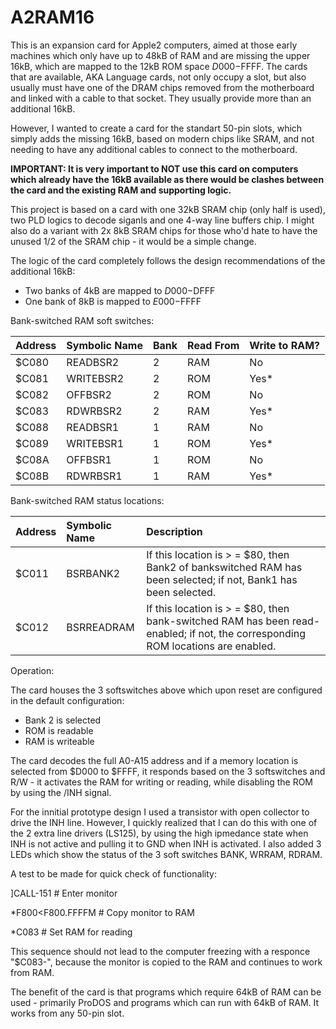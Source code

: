 # A2RAM16
This is an expansion card for Apple2 computers, aimed at those early machines which only have up to 48kB of RAM and are missing the upper 16kB, which are mapped to the 12kB ROM space $D000-$FFFF.
The cards that are available, AKA Language cards, not only occupy a slot, but also usually must have one of the DRAM chips removed from the motherboard and linked with a cable to that socket. They usually provide more than an additional 16kB.

However, I wanted to create a card for the standart 50-pin slots, which simply adds the missing 16kB, based on modern chips like SRAM, and not needing to have any additional cables to connect to the motherboard.

**IMPORTANT: It is very important to NOT use this card on computers which already have the 16kB available as there would be clashes between the card and the existing RAM and supporting logic.**

This project is based on a card with one 32kB SRAM chip (only half is used), two PLD logics to decode siganls and one 4-way line buffers chip. I might also do a variant with 2x 8kB SRAM chips for those who'd hate to have the unused 1/2 of the SRAM chip - it would be a simple change.

The logic of the card completely follows the design recommendations of the additional 16kB:
* Two banks of 4kB are mapped to $D000-$DFFF
* One bank of 8kB is mapped to $E000-$FFFF

Bank-switched RAM soft switches:

| Address | Symbolic Name | Bank | Read From | Write to RAM? |
|:--------|:--------------|:-----|:----------|:--------------|
|$C080|READBSR2|2|RAM|No|
|$C081|WRITEBSR2|2|ROM|Yes*|
|$C082|OFFBSR2|2|ROM|No|
|$C083|RDWRBSR2|2|RAM|Yes*|
|$C088|READBSR1|1|RAM|No|
|$C089|WRITEBSR1|1|ROM|Yes*|
|$C08A|OFFBSR1|1|ROM|No|
|$C08B|RDWRBSR1|1|RAM|Yes*|

Bank-switched RAM status locations:

| Address | Symbolic Name | Description                      |
|:--------|:--------------|:---------------------------------|
|$C011|BSRBANK2|If this location is > = $80, then Bank2 of bankswitched RAM has been selected; if not, Bank1 has been selected.|
|$C012|BSRREADRAM|If this location is > = $80, then bank-switched RAM has been read-enabled; if not, the corresponding ROM locations are enabled.|

Operation:

The card houses the 3 softswitches above which upon reset are configured in the default configuration:

* Bank 2 is selected
* ROM is readable
* RAM is writeable

The card decodes the full A0-A15 address and if a memory location is selected from $D000 to $FFFF, it responds based on the 3 softswitches and R/W - it activates the RAM for writing or reading, while disabling the ROM by using the /INH signal.

For the innitial prototype design I used a transistor with open collector to drive the INH line. However, I quickly realized that I can do this with one of the 2 extra line drivers (LS125), by using the high ipmedance state when INH is not active and pulling it to GND when INH is activated. I also added 3 LEDs which show the status of the 3 soft switches BANK, WRRAM, RDRAM.

A test to be made for quick check of functionality:

]CALL-151           # Enter monitor

*F800<F800.FFFFM    # Copy monitor to RAM

*C083               # Set RAM for reading

This sequence should not lead to the computer freezing with a responce "$C083-", because the monitor is copied to the RAM and continues to work from RAM.

The benefit of the card is that programs which require 64kB of RAM can be used - primarily ProDOS and programs which can run with 64kB of RAM. It works from any 50-pin slot.

